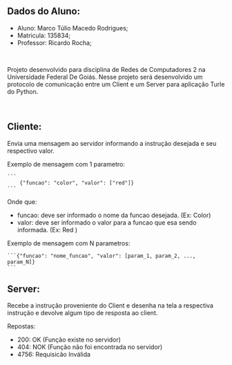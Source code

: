 ## Dados do Aluno:

* Aluno: Marco Túlio Macedo Rodrigues;
* Matricula: 135834;
* Professor: Ricardo Rocha;

<br/>

Projeto desenvolvido para disciplina de Redes de Computadores 2 na Universidade Federal De Goiás.
Nesse projeto será desenvolvido um protocolo de comunicação entre um Client e um Server para aplicação Turle do Python.

<br/>

## Cliente:
Envia uma mensagem ao servidor informando a instrução desejada e seu respectivo valor.


Exemplo de mensagem com 1 parametro:
    
    ```
        {"funcao": "color", "valor": ["red"]}
    ```

Onde que:
*   funcao: deve ser informado o nome da funcao desejada. (Ex: Color)
*   valor: deve ser informado o valor para a funcao que esa sendo informada. (Ex: Red )


Exemplo de mensagem com N parametros:
    
    ```{"funcao": "nome_funcao", "valor": [param_1, param_2, ..., param_N]} 
    ```

## Server: 
Recebe a instrução  proveniente do Client e desenha na tela a respectiva instrução e devolve algum tipo de resposta ao client.

Repostas:
*   200: OK (Função existe no servidor)
*   404: NOK (Função não foi encontrada no servidor)
*	4756: Requisicão Inválida
